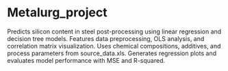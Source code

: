 # Metalurg_project
Predicts silicon content in steel post-processing using linear regression and decision tree models. Features data preprocessing, OLS analysis, and correlation matrix visualization. Uses chemical compositions, additives, and process parameters from source_data.xls. Generates regression plots and evaluates model performance with MSE and R-squared.
